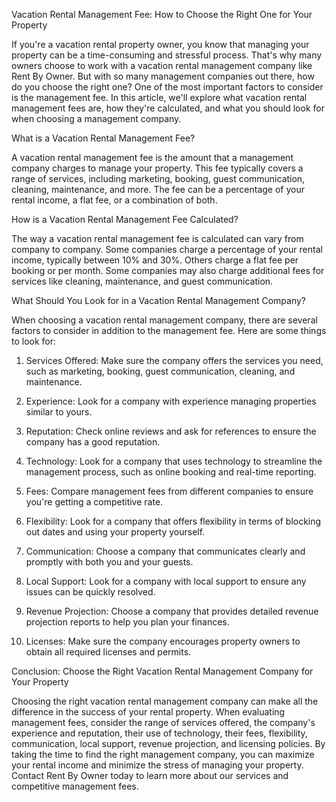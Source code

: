 Vacation Rental Management Fee: How to Choose the Right One for Your Property

If you're a vacation rental property owner, you know that managing your property can be a time-consuming and stressful process. That's why many owners choose to work with a vacation rental management company like Rent By Owner. But with so many management companies out there, how do you choose the right one? One of the most important factors to consider is the management fee. In this article, we'll explore what vacation rental management fees are, how they're calculated, and what you should look for when choosing a management company.

What is a Vacation Rental Management Fee?

A vacation rental management fee is the amount that a management company charges to manage your property. This fee typically covers a range of services, including marketing, booking, guest communication, cleaning, maintenance, and more. The fee can be a percentage of your rental income, a flat fee, or a combination of both.

How is a Vacation Rental Management Fee Calculated?

The way a vacation rental management fee is calculated can vary from company to company. Some companies charge a percentage of your rental income, typically between 10% and 30%. Others charge a flat fee per booking or per month. Some companies may also charge additional fees for services like cleaning, maintenance, and guest communication.

What Should You Look for in a Vacation Rental Management Company?

When choosing a vacation rental management company, there are several factors to consider in addition to the management fee. Here are some things to look for:

1. Services Offered: Make sure the company offers the services you need, such as marketing, booking, guest communication, cleaning, and maintenance.

2. Experience: Look for a company with experience managing properties similar to yours.

3. Reputation: Check online reviews and ask for references to ensure the company has a good reputation.

4. Technology: Look for a company that uses technology to streamline the management process, such as online booking and real-time reporting.

5. Fees: Compare management fees from different companies to ensure you're getting a competitive rate.

6. Flexibility: Look for a company that offers flexibility in terms of blocking out dates and using your property yourself.

7. Communication: Choose a company that communicates clearly and promptly with both you and your guests.

8. Local Support: Look for a company with local support to ensure any issues can be quickly resolved.

9. Revenue Projection: Choose a company that provides detailed revenue projection reports to help you plan your finances.

10. Licenses: Make sure the company encourages property owners to obtain all required licenses and permits.

Conclusion: Choose the Right Vacation Rental Management Company for Your Property

Choosing the right vacation rental management company can make all the difference in the success of your rental property. When evaluating management fees, consider the range of services offered, the company's experience and reputation, their use of technology, their fees, flexibility, communication, local support, revenue projection, and licensing policies. By taking the time to find the right management company, you can maximize your rental income and minimize the stress of managing your property. Contact Rent By Owner today to learn more about our services and competitive management fees.